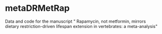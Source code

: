 # metaDRMetRap
Data and code for the manuscript " Rapamycin, not metformin, mirrors dietary restriction-driven lifespan extension in vertebrates: a meta-analysis"
